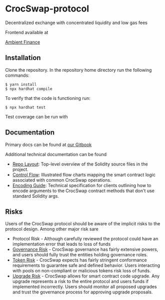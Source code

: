 # CrocSwap-protocol
Decentralized exchange with concentrated liquidity and low gas fees

Frontend available at 

[Ambient Finance](https://ambient.finance)

## Installation

Clone the repository. In the repository home directory run the following commands:

    $ yarn install
    $ npx hardhat compile
    
To verify that the code is functioning run:

    $ npx hardhat test

Test coverage can be run with



## Documentation

Primary docs can be found at [our Gitbook](https://docs.ambient.finance)

Additional technical documentation can be found

* [Repo Layout](docs/Layout.md): Top-level overview of the Solidity source files in the project.
* [Control Flow](docs/ControlFlow.md): Illustrated flow charts mapping the smart contract logic associated with common CrocSwap operations.
* [Encoding Guide](docs/Encoding.md): Technical specification for clients outlining how to encode arguments to the CrocSwap contract methods that don't use standard Solidity args.

## Risks

Users of the CrocSwap protocol should be aware of the implicit risks to the protocol design. Among other major risk sare

* Protocol Risk - Although carefully reviewed the protocol could have an implementation error that leads to loss of funds
* [Governance Risk](./docs/GovernanceRoles.md) - CrocSwap governance has fairly extensive powers, and users should fully trust the entities holding governance roles.
* [Token Risk](./docs/TokenModel.md) - CrocSwap expects has fairly stringent conformance requirements to guarantee safe and defined behavior. Users interacting with pools on non-compliant or malicious tokens risk loss of funds.
* [Upgrade Risk](./docs/UpgradeSafety.md) - CrocSwap allows for smart contract code upgrade. Any upgrade represents a risk to the entire protocol and users funds if implemented incorrectly. Users should monitor all proposed upgrades and trust the governance process for approving upgrade proposals.
